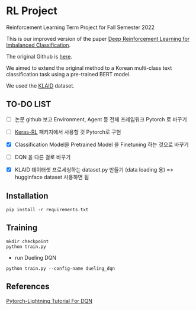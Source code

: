 # RL Project
Reinforcement Learning Term Project for Fall Semester 2022

This is our improved version of the paper [Deep Reinforcement Learning for Imbalanced Classification](https://arxiv.org/abs/1901.01379).

The original Github is [here](https://github.com/linenus/DRL-For-imbalanced-Classification).

We aimed to extend the original method to a Korean multi-class text classification task using a pre-trained BERT model.

We used the [KLAID](https://huggingface.co/datasets/lawcompany/KLAID) dataset.

## TO-DO LIST

- [ ]  논문 github 보고 Environment, Agent 등 전체 프레임워크 Pytorch 로 바꾸기
- [ ]  [Keras-RL](https://github.com/keras-rl/keras-rl) 패키지에서 사용할 것 Pytorch로 구현
- [x]  Classification Model을 Pretrained Model 을 Finetuning 하는 것으로 바꾸기
- [ ]  DQN 을 다른 걸로 바꾸기
- [x]  KLAID 데이터셋 프로세싱하는 dataset.py 만들기 (data loading 용) => hugginface dataset 사용하면 됨


## Installation

```
pip install -r requirements.txt
```

## Training

```
mkdir checkpoint
python train.py
```
* run Dueling DQN
```
python train.py --config-name dueling_dqn
```

## References
[Pytorch-Lightning Tutorial For DQN](https://pytorch-lightning.readthedocs.io/en/stable/notebooks/lightning_examples/reinforce-learning-DQN.html)
